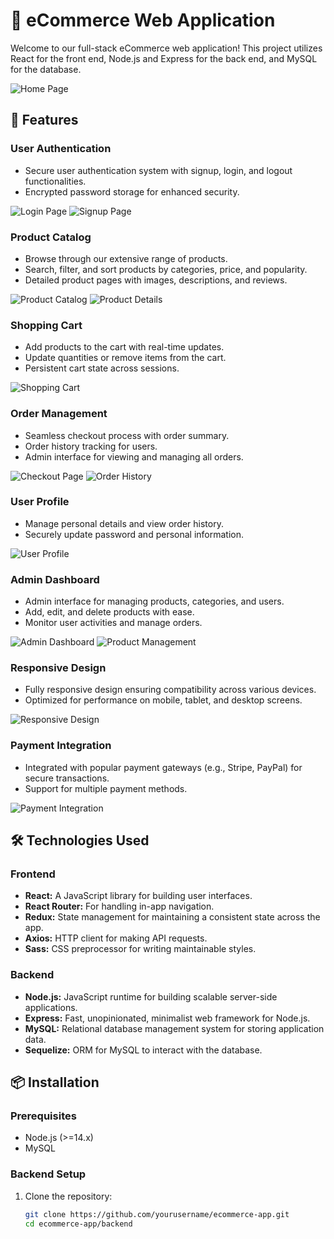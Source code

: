 # 🛒 eCommerce Web Application

Welcome to our full-stack eCommerce web application! This project utilizes React for the front end, Node.js and Express for the back end, and MySQL for the database.

![Home Page]([https://example.com/images/homepage.png](https://www.digitaltrends.com/wp-content/uploads/2021/07/galaxy-s21-ultra-july-2021.jpg?fit=2000%2C1333&p=1))

## 🚀 Features

### User Authentication
- Secure user authentication system with signup, login, and logout functionalities.
- Encrypted password storage for enhanced security.
  
![Login Page](https://example.com/images/login.png)
![Signup Page](https://example.com/images/signup.png)

### Product Catalog
- Browse through our extensive range of products.
- Search, filter, and sort products by categories, price, and popularity.
- Detailed product pages with images, descriptions, and reviews.

![Product Catalog](https://example.com/images/product-catalog.png)
![Product Details](https://example.com/images/product-details.png)

### Shopping Cart
- Add products to the cart with real-time updates.
- Update quantities or remove items from the cart.
- Persistent cart state across sessions.

![Shopping Cart](https://example.com/images/shopping-cart.png)

### Order Management
- Seamless checkout process with order summary.
- Order history tracking for users.
- Admin interface for viewing and managing all orders.

![Checkout Page](https://example.com/images/checkout.png)
![Order History](https://example.com/images/order-history.png)

### User Profile
- Manage personal details and view order history.
- Securely update password and personal information.

![User Profile](https://example.com/images/user-profile.png)

### Admin Dashboard
- Admin interface for managing products, categories, and users.
- Add, edit, and delete products with ease.
- Monitor user activities and manage orders.

![Admin Dashboard](https://example.com/images/admin-dashboard.png)
![Product Management](https://example.com/images/product-management.png)

### Responsive Design
- Fully responsive design ensuring compatibility across various devices.
- Optimized for performance on mobile, tablet, and desktop screens.

![Responsive Design](https://example.com/images/responsive-design.png)

### Payment Integration
- Integrated with popular payment gateways (e.g., Stripe, PayPal) for secure transactions.
- Support for multiple payment methods.

![Payment Integration](https://example.com/images/payment-integration.png)

## 🛠️ Technologies Used

### Frontend
- **React:** A JavaScript library for building user interfaces.
- **React Router:** For handling in-app navigation.
- **Redux:** State management for maintaining a consistent state across the app.
- **Axios:** HTTP client for making API requests.
- **Sass:** CSS preprocessor for writing maintainable styles.

### Backend
- **Node.js:** JavaScript runtime for building scalable server-side applications.
- **Express:** Fast, unopinionated, minimalist web framework for Node.js.
- **MySQL:** Relational database management system for storing application data.
- **Sequelize:** ORM for MySQL to interact with the database.

## 📦 Installation

### Prerequisites
- Node.js (>=14.x)
- MySQL

### Backend Setup
1. Clone the repository:
   ```bash
   git clone https://github.com/yourusername/ecommerce-app.git
   cd ecommerce-app/backend
